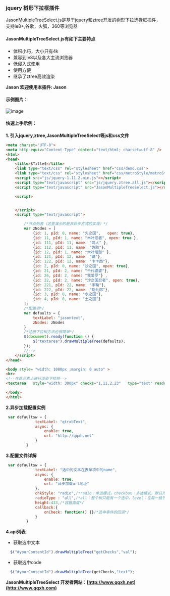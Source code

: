 ### jquery 树形下拉框插件


JasonMultipleTreeSelect.js是基于jquery和ztree开发的树形下拉选择框插件，支持ie8+,谷歌，火狐，360等浏览器

#### JasonMultipleTreeSelect.js有如下主要特点
- 体积小巧，大小只有4k
- 兼容到ie8以及各大主流浏览器
- 低侵入式使用
- 使用方便
- 继承了ztree高效渲染


**Jason 欢迎使用本插件: Jason**
#### 示例图片：
![image](https://github.com/PureCreek/MultipleTreeSelect.js/tree/master/src/demo/img/1.png)
#### 快速上手示例：

**1. 引入jquery,ztree,JasonMultipleTreeSelect等js和css文件**

```html
<meta charset="UTF-8">
<meta http-equiv="Content-Type" content="text/html; charset=utf-8" />
<html>
<head>
    <title>$Title$</title>
    <link type="text/css" rel="stylesheet" href="css/demo.css">
    <link type="text/css" rel="stylesheet" href="css/metroStyle/metroStyle.css">
    <script src="js/jquery-1.11.2.min.js"></script>
    <script type="text/javascript" src="js/jquery.ztree.all.js"></script>
    <script type="text/javascript" src="JasonMultipleTreeSelect.js"></script>

    <script>


    </script>
    <script type="text/javascript">

        /*节点列表（这里演示的是非异步方式的实现）*/
        var zNodes = [
            {id: 1, pId: 0, name: "火之国",   open: true},
            {id: 11, pId: 1, name: "木叶忍者", open: true },
            {id: 111, pId: 11, name: "鸣人" },
            {id: 112, pId: 11, name: "佐助"},
            {id: 12, pId: 1, name: "木叶暗部" },
            {id: 121, pId: 12, name: "鼬"},
            {id: 122, pId: 12, name: "卡卡西"},
            {id: 2, pId: 0, name: "沙之国", open: true},
            {id: 21, pId: 2, name: "千代婆婆"},
            {id: 26, pId: 2, name: "我爱罗"} ,
            {id: 22, pId: 2, name: "沙之国忍者", open: true},
            {id: 221, pId: 22, name: "手鞠"},
            {id: 222, pId: 22, name: "勘九郎"},
            {id: 3, pId: 0, name: "水之国"},
            {id: 4, pId: 0, name: "土之国"}
        ];
        /*配置项*/
        var defaults = {
            textLabel: "jasontext",
            zNodes: zNodes
        }
        /*注册下拉树方法也很简单*/
        $(document).ready(function () {
            $("textarea").drawMultipleTree(defaults);
        });
        //-->
    </script>
</head>

<body style= "width: 1080px ;margin: 0 auto" >
<br>
<!--在此元素上进行渲染下拉树-->
<textarea   style="width: 300px" checks="1,11,2,23"   type="text" readonly></textarea>

</body>
</html>

```

**2.异步加载配置实例**

```js
 var defaultsw = {
             textLabel: "qtrxbText",
             async: {
                 enable: true,
                 url: "http://qqxh.net"
             }
         }
```

**3.配置文件详解**

```js
 var defaultsw = {
             textLabel: "选中的文本在表单项中的name",
             async: {
                 enable: true,
                 url: "异步加载url地址"
             },
             chkStyle: "radio",/*radio：单选模式，checkbox：多选模式，默认为多选*/
             radioType : "all",/*all：整个树只能有一个选中，level：在每一级节点范围内当做一个分组*/
             height:433,/*容器高度*/
             callback:{
                 onCheck: function() {}/*选中事件的回调*/
             }
         }
```

**4.api列表**
- 获取选中文本
```js
  $("#yourContentId").drawMultipleTree("getChecks","val");
```
- 获取选中code
```js
  $("#yourContentId").drawMultipleTree(getChecks,"text");
```
 

**JasonMultipleTreeSelect 开发者网站：[http://www.qqxh.net](http://www.qqxh.com)**

